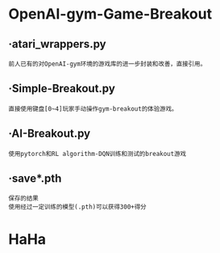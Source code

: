 # OpenAI-gym-Game-Breakout

  ·atari_wrappers.py
  ------
    前人已有的对OpenAI-gym环境的游戏库的进一步封装和改善，直接引用。
  ·Simple-Breakout.py
  ------
    直接使用键盘[0~4]玩家手动操作gym-breakout的体验游戏。
  ·AI-Breakout.py
  ------
    使用pytorch和RL algorithm-DQN训练和测试的breakout游戏
  ·save*.pth
  ------
    保存的结果  
    使用经过一定训练的模型(.pth)可以获得300+得分 
HaHa
======
